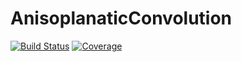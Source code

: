 # AnisoplanaticConvolution

[![Build Status](https://travis-ci.com/olejorik/AnisoplanaticConvolution.jl.svg?branch=master)](https://travis-ci.com/olejorik/AnisoplanaticConvolution.jl)
[![Coverage](https://codecov.io/gh/olejorik/AnisoplanaticConvolution.jl/branch/master/graph/badge.svg)](https://codecov.io/gh/olejorik/AnisoplanaticConvolution.jl)
